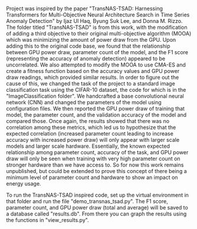   Project was inspired by the paper "TransNAS-TSAD: Harnessing Transformers for Multi-Objective Neural Architecture Search in Time Series Anomaly Detection" by Ijaz Ul Haq, Byung Suk Lee, and Donna M. Rizzo. The folder titled "TransNAS-TSAD" is from this work, with the modification of adding a third objective to their original multi-objective algorithm (MOOA) which was minimizing the amount of power draw from the GPU. Upon adding this to the original code base, we found that the relationship between GPU power draw, parameter count of the model, and the F1 score (representing the accuracy of anomaly detection) appeared to be uncorrelated. We also attempted to modify the MOOA to use CMA-ES and create a fitness function based on the accuracy values and GPU power draw readings, which provided similar results.
  In order to figure out the cause of this, we changed the task of the project to a standard image classification task using the CIFAR-10 dataset, the code for which is in the "ImageClassification folder". We handcrafted a base convolutional neural network (CNN) and changed the parameters of the model using configuration files. We then reported the GPU power draw of training that model, the parameter count, and the validation accuracy of the model and compared those. Once again, the results showed that there was no correlation among these metrics, which led us to hypothesize that the expected correlation (increased parameter count leading to increase accuracy with increased power draw) will only appear with larger scale models and larger scale hardware. Essentially, the known expected relationship among parameter count, accuracy of the task, and GPU power draw will only be seen when training with very high parameter count on stronger hardware than we have access to. So for now this work remains unpublished, but could be extended to prove this concept of there being a minimum level of parameter count and hardware to show an impact on energy usage. 

  To run the TransNAS-TSAD inspired code, set up the virtual environment in that folder and run the file "demo_transnas_tsad.py". The F1 score, parameter count, and GPU power draw (total and average) will be saved to a database called "results.db". From there you can graph the results using the functions in "view_results.py".

